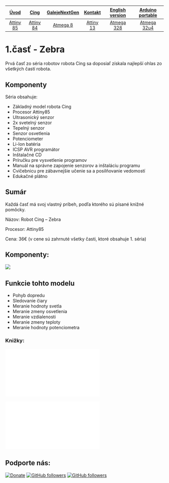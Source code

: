 | [**Úvod**](README.md) |[**Cing**](README-cing-sk.md)  |[**GalejeNextGen**](README-GNG-sk.md)|[**Kontakt**](README-kontakt.md)|[**English version**](README-en.md)|[**Arduino portable**](https://goo.gl/Sfmrn4)|
|:---:|:---:|:---:|:---:|:---:|:---:|
|[Attiny 85](README-Attiny85.md)|[Attiny 84](README-Attiny84.md)|[Atmega 8](README-Atmega8.md)|[Attiny 13](README-Attiny13.md)|[Atmega 328](README-Atmega328.md)|[Atmega 32u4](README-Atmega32u4.md)|


# 1.časť - Zebra
Prvá časť zo séria robotov robota Cing sa doposiaľ získala najlepší ohlas zo všetkých častí robota. 

## Komponenty

Séria obsahuje:
-	Základný model robota Cing
-	Procesor Attiny85
-	Ultrasonický senzor
-	2x svetelný senzor
-	Tepelný senzor
-	Senzor osvetlenia
-	Potenciometer
-	Li-Ion batéria
-	ICSP AVR programátor
-	Inštalačné CD
-	Príručku pre vysvetlenie programov
-	Manuál na správne zapojenie senzorov a inštaláciu programu
-	Cvičebnicu pre zábavnejšie učenie sa a posilňovanie vedomostí
-	Edukačné plátno

## Sumár

Každá časť má svoj vlastný príbeh, podľa ktorého sú písané knižné pomôcky. 

Názov:		Robot Cing – Zebra

Procesor:	Attiny85

Cena:		36€ (v cene sú zahrnuté všetky časti, ktoré obsahuje 1. séria)


## Komponenty:

<img src="Fotografie%20(Photos)/Fotky%20na%20stránku%20(Web%20photos)/Attiny85.jpg"></img>

## Funkcie tohto modelu
 - Pohyb dopredu
 - Sledovanie čiary
 - Meranie hodnoty svetla
 - Meranie zmeny osvetlenia
 - Meranie vzdialenosti
 - Meranie zmeny teploty
 - Meranie hodnoty potenciometra

### Knižky:

![Príručka 1.časť](Príručky%20(Guides)/Príručka%20Attiny85.pdf)

![Manuál 1.časť](Manuály%20(Manuals)/Manuál%20Attiny85.pdf)

## Podporte nás:
[![Donate](https://img.shields.io/badge/paypal-donate-yellow.svg)](https://www.paypal.me/StanislavJochman)
[![GitHub followers](https://img.shields.io/github/followers/espadrine.svg?style=social&label=Follow)](https://github.com/StanislavJochman/ATTEMP)
[![GitHub followers](https://img.shields.io/github/followers/espadrine.svg?style=social&label=Follow)](https://github.com/Galeje/Cing)
